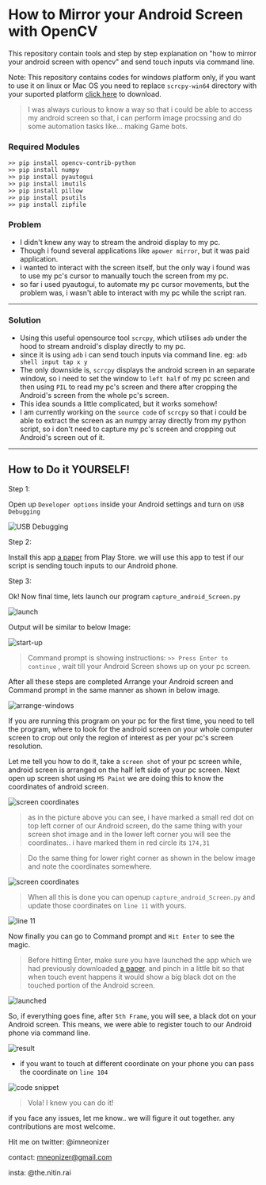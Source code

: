 # How to Mirror your Android Screen with OpenCV
This repository contain tools and step by step explanation on "how to mirror your android screen with opencv" and send touch inputs via command line.

Note: This repository contains codes for windows platform only, if you want to use it on linux or Mac OS you need to replace `scrcpy-win64` directory with your suported platform [click here](https://github.com/Genymobile/scrcpy) to download.
>I was always curious to know a way so that i could be able to
>access my android screen so that, i can perform image procssing
>and do some automation tasks like... making Game bots.

### Required Modules
```
>> pip install opencv-contrib-python
>> pip install numpy
>> pip install pyautogui
>> pip install imutils
>> pip install pillow
>> pip install psutils
>> pip install zipfile
```

### Problem
* I didn't knew any way to stream the android display to my pc.
* Though i found several applications like `apower mirror`, but it was paid application.
* i wanted to interact with the screen itself, but the only way i found was to use my pc's cursor to manually touch the screen from my pc.
* so far i used pyautogui, to automate my pc cursor movements, but the problem was, i wasn't able to interact with my pc while the script ran.
***
### Solution
* Using this useful opensource tool `scrcpy`, which utilises `adb` under the hood to stream android's display directly to my pc.
* since it is using `adb` i can send touch inputs via command line. eg: `adb shell input tap x y`
* The only downside is, `scrcpy` displays the android screen in an separate window, so i need to set the window to `left half` of my pc screen and then using `PIL` to read my pc's screen and there after cropping the Android's screen from the whole pc's screen.
* This idea sounds a little complicated, but it works somehow!
* I am currently working on the `source code` of `scrcpy` so that i could be able to extract the screen as an numpy array directly from my python script, so i don't need to capture my pc's screen and cropping out Android's screen out of it.
** *
## How to Do it YOURSELF!
Step 1:

Open up `Developer options` inside your Android settings and turn on `USB Debugging`

![USB Debugging](https://github.com/imneonizer/How-to-mirror-you-android-screen-with-opencv/blob/master/documentation/usb-debugging.png)

Step 2:

Install this app [a paper](https://play.google.com/store/apps/details?id=jp.gr.java_conf.pepperretas.apaper&hl=en) from Play Store. we will use this app to test if our script is sending touch inputs to our Android phone.

Step 3:

Ok! Now final time, lets launch our program `capture_android_Screen.py`

![launch](https://github.com/imneonizer/How-to-mirror-you-android-screen-with-opencv/blob/master/documentation/launch.png)

Output will be similar to below Image:

![start-up](https://github.com/imneonizer/How-to-mirror-you-android-screen-with-opencv/blob/master/documentation/start-up.png)

> Command prompt is showing instructions: `>> Press Enter to continue` , wait till your Android Screen shows up on your pc screen.

After all these steps are completed Arrange your Android screen and Command prompt in the same manner as shown in below image.

![arrange-windows](https://github.com/imneonizer/How-to-mirror-you-android-screen-with-opencv/blob/master/documentation/arrange-windows.png)

If you are running this program on your pc for the first time, you need to tell the program, where to look for the android screen on your whole computer screen to crop out only the region of interest as per your pc's screen resolution.

Let me tell you how to do it, take a `screen shot` of your pc screen while, android screen is arranged on the half left side of your pc screen.
Next open up screen shot using `MS Paint` we are doing this to know the coordinates of android screen.

![screen coordinates](https://github.com/imneonizer/How-to-mirror-you-android-screen-with-opencv/blob/master/documentation/left-point.png)

> as in the picture above you can see, i have marked a small red dot on top left corner of our Android screen, do the same thing with your screen shot image and in the lower left corner you will see the coordinates.. i have marked them in red circle
its `174,31`

> Do the same thing for lower right corner as shown in the below image and note the coordinates somewhere.

![screen coordinates](https://github.com/imneonizer/How-to-mirror-you-android-screen-with-opencv/blob/master/documentation/right-point.png)

> When all this is done you can openup `capture_android_Screen.py` and update those coordinates on `line 11` with yours.

![line 11](https://github.com/imneonizer/How-to-mirror-you-android-screen-with-opencv/blob/master/documentation/android-screen-coordinates.png)

Now finally you can go to Command prompt and `Hit Enter` to see the magic.
> Before hitting Enter, make sure you have launched the app which we had previously downloaded [a paper](https://play.google.com/store/apps/details?id=jp.gr.java_conf.pepperretas.apaper&hl=en). and pinch in a little bit so that when touch event happens it would show a big black dot on the touched portion of the Android screen.

![launched](https://github.com/imneonizer/How-to-mirror-you-android-screen-with-opencv/blob/master/documentation/launch-app.png)

So, if everything goes fine, after `5th Frame`, you will see, a black dot on your Android screen. This means, we were able to register touch to our Android phone via command line.

![result](https://github.com/imneonizer/How-to-mirror-you-android-screen-with-opencv/blob/master/documentation/final-show.png)

* if you want to touch at different coordinate on your phone you can pass the coordinate on `line 104`

![code snippet](https://github.com/imneonizer/How-to-mirror-you-android-screen-with-opencv/blob/master/documentation/touch-coordinates.png)

> Vola! I knew you can do it!

if you face any issues, let me know.. we will figure it out together.
any contributions are most welcome.

Hit me on twitter: @imneonizer

contact: mneonizer@gmail.com

insta: @the.nitin.rai
